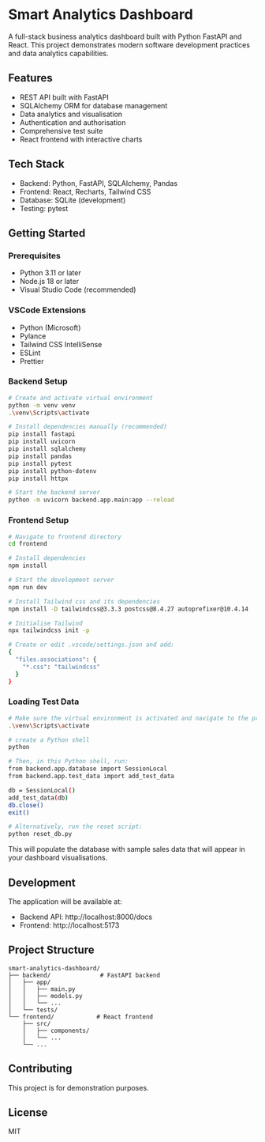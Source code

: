 # Smart Analytics Dashboard

A full-stack business analytics dashboard built with Python FastAPI and React. This project demonstrates modern software development practices and data analytics capabilities.

## Features
- REST API built with FastAPI
- SQLAlchemy ORM for database management
- Data analytics and visualisation
- Authentication and authorisation
- Comprehensive test suite
- React frontend with interactive charts

## Tech Stack
- Backend: Python, FastAPI, SQLAlchemy, Pandas
- Frontend: React, Recharts, Tailwind CSS
- Database: SQLite (development)
- Testing: pytest

## Getting Started

### Prerequisites
- Python 3.11 or later
- Node.js 18 or later
- Visual Studio Code (recommended)

### VSCode Extensions
- Python (Microsoft)
- Pylance
- Tailwind CSS IntelliSense
- ESLint
- Prettier

### Backend Setup
```bash
# Create and activate virtual environment
python -m venv venv
.\venv\Scripts\activate

# Install dependencies manually (recommended)
pip install fastapi
pip install uvicorn
pip install sqlalchemy
pip install pandas
pip install pytest
pip install python-dotenv
pip install httpx

# Start the backend server
python -m uvicorn backend.app.main:app --reload
```

### Frontend Setup
```bash
# Navigate to frontend directory
cd frontend

# Install dependencies
npm install

# Start the development server
npm run dev

# Install Tailwind css and its dependencies
npm install -D tailwindcss@3.3.3 postcss@8.4.27 autoprefixer@10.4.14

# Initialise Tailwind
npx tailwindcss init -p

# Create or edit .vscode/settings.json and add:
{
  "files.associations": {
    "*.css": "tailwindcss"
  }
}
```

### Loading Test Data
```bash
# Make sure the virtual environment is activated and navigate to the project root
.\venv\Scripts\activate

# create a Python shell
python

# Then, in this Python shell, run:
from backend.app.database import SessionLocal
from backend.app.test_data import add_test_data

db = SessionLocal()
add_test_data(db)
db.close()
exit()

# Alternatively, run the reset script:
python reset_db.py
```

This will populate the database with sample sales data that will appear in your dashboard visualisations.

## Development

The application will be available at:
- Backend API: http://localhost:8000/docs
- Frontend: http://localhost:5173

## Project Structure
```
smart-analytics-dashboard/
├── backend/              # FastAPI backend
│   ├── app/
│   │   ├── main.py
│   │   ├── models.py
│   │   └── ...
│   └── tests/
└── frontend/            # React frontend
    ├── src/
    │   ├── components/
    │   └── ...
    └── ...
```

## Contributing
This project is for demonstration purposes.

## License
MIT